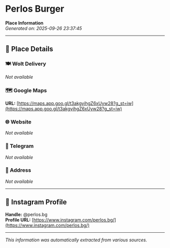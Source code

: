 # Perlos Burger

**Place Information**  
*Generated on: 2025-09-26 23:37:45*

---

## 📍 Place Details

### 🍽️ Wolt Delivery
*Not available*

### 🗺️ Google Maps
**URL:** [https://maps.app.goo.gl/t3akgyihgZ6xUyw28?g_st=iw](https://maps.app.goo.gl/t3akgyihgZ6xUyw28?g_st=iw)

### 🌐 Website
*Not available*

### 📱 Telegram
*Not available*

### 📍 Address
*Not available*

---

## 🔗 Instagram Profile

**Handle:** @perlos.bg  
**Profile URL:** [https://www.instagram.com/perlos.bg/](https://www.instagram.com/perlos.bg/)

---

*This information was automatically extracted from various sources.*
